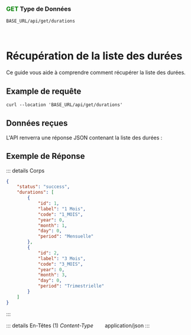 ### <span style="color:green">GET</span>  Type de Données

````
BASE_URL/api/get/durations
````
<br>

# Récupération de la liste des durées
Ce guide vous aide à comprendre comment récupérer la liste des durées.

## Example de requête

```txt
curl --location 'BASE_URL/api/get/durations'
```

## Données reçues
L'API renverra une réponse JSON contenant la liste des durées :

## Exemple de Réponse

::: details Corps  

```json
{
    "status": "success",
    "durations": [
        {
            "id": 1,
            "label": "1 Mois",
            "code": "1_MOIS",
            "year": 0,
            "month": 1,
            "day": 0,
            "period": "Mensuelle"
        },
        {
            "id": 2,
            "label": "3 Mois",
            "code": "3_MOIS",
            "year": 0,
            "month": 3,
            "day": 0,
            "period": "Trimestrielle"
        }
    ]
}
```
:::

::: details En-Têtes (1)
 *Content-Type*    &nbsp;&nbsp;&nbsp;&nbsp;&nbsp;&nbsp;     application/json
:::
